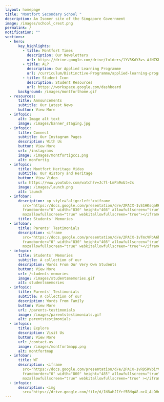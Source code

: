 ```yaml
---
layout: homepage
title: "Montfort Secondary School "
description: An Isomer site of the Singapore Government
image: /images/school_crest.png
permalink: /
notification: ""
sections:
  - hero:
      key_highlights:
        - title: Montfort Times
          description: Our Newsletters
          url: https://drive.google.com/drive/folders/1YVBKdY3vs-AfNZKBOh9tJU74UfLzp9Oh
        - title: ALP
          description: Our Applied Learning Programme
          url: /curriculum/Distinctive-Programme/applied-learning-programme
        - title: Student Icon
          description: Student Resources
          url: https://workspace.google.com/dashboard
      background: /images/montforthome.gif
  - resources:
      title: Announcements
      subtitle: Our Latest News
      button: View More
  - infopic:
      alt: Image alt text
      image: /images/banner_staging.jpg
  - infopic:
      title: Connect
      subtitle: Our Instagram Pages
      description: With Us
      button: View More
      url: /instagrams
      image: /images/montfortigcc1.png
      alt: monfortig
  - infopic:
      title: Montfort Heritage Video
      subtitle: Our History and Heritage
      button: View Video
      url: https://www.youtube.com/watch?v=Jc7l-LmPa9o&t=2s
      image: /images/launch.png
      alt: launch
  - infobar:
      description: <p style="align:left"><iframe
        src="https://docs.google.com/presentation/d/e/2PACX-1vS1HKsqaR6YFerHu2-caVBYP_TFL1W-7-T4ZVthDyovEy_NlzupMl6SLe12kR4rO1GLUwiuzziIJ2lN/embed?start=true&loop=true&delayms=3000"
        frameborder="0" width="830" height="408" allowfullscreen="true"
        mozallowfullscreen="true" webkitallowfullscreen="true"></iframe></p>
      title: Students' Memories
  - infobar:
      title: Parents' Testimonials
      description: <iframe
        src="https://docs.google.com/presentation/d/e/2PACX-1vTmcVPbA6hJhF-zaVJ144H5teVbyOx6fwbDeatQXZJWxpOhTYr6Sj7DsMcbikubpgfJU0pIBKuaO76J/embed?start=true&loop=true&delayms=5000"
        frameborder="0" width="830" height="408" allowfullscreen="true"
        mozallowfullscreen="true" webkitallowfullscreen="true"></iframe>
  - infopic:
      title: Students' Memories
      subtitle: A collection of our
      description: Words From Our Very Own Students
      button: View More
      url: /students-memories
      image: /images/studentsmemories.gif
      alt: studentsmemories
  - infopic:
      title: Parents' Testimonials
      subtitle: A collection of our
      description: Words From Family
      button: View More
      url: /parents-testimonials
      image: /images/parentstestimonials.gif
      alt: parentstestimonials
  - infopic:
      title: Explore
      description: Visit Us
      button: View More
      url: /contact-us
      image: /images/montfortmapp.png
      alt: montfortmap
  - infobar:
      title: WT
      description: <iframe
        src="https://docs.google.com/presentation/d/e/2PACX-1vRD5RVbiYVBcL3OLto5GmuLnQgVabhqQE10FNX-hmcpgtFBcTorRnUdrRVM67PNEw/embed?start=true&loop=true&delayms=3000"
        frameborder="0" width="800" height="485" allowfullscreen="true"
        mozallowfullscreen="true" webkitallowfullscreen="true" ></iframe>
  - infopic:
      description: <img
        src="https://drive.google.com/file/d/1N8aHJ1Yrf5BNqA8-ocX_ALOHnNFcJvyc/view">
---
```

